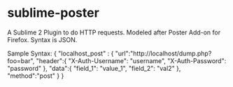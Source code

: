 sublime-poster
==============

A Sublime 2 Plugin to do HTTP requests.  Modeled after Poster Add-on for Firefox.  Syntax is JSON.

Sample Syntax:
{
	"localhost_post" : {
		"url":"http://localhost/dump.php?foo=bar",
		"header":{
			"X-Auth-Username": "username",
			"X-Auth-Password": "password"
		},
		"data":{
			"field_1": "value_1",
			"field_2": "val2"
		},
		"method":"post"
	}
}
